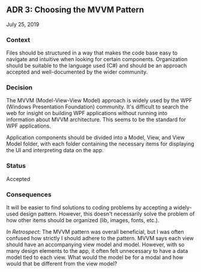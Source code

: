 ## ADR 3: Choosing the MVVM Pattern
July 25, 2019

### Context
Files should be structured in a way that makes the code base easy to navigate and intuitive when looking for certain components. Organization should be suitable to the language used (C#) and should be an approach accepted and well-documented by the wider community.

### Decision
The MVVM (Model-View-View Model) approach is widely used by the WPF (Windows Presentation Foundation) community. It's difficult to search the web for insight on building WPF applications without running into information about MVVM architecture. This seems to be the standard for WPF applications.

Application components should be divided into a Model, View, and View Model folder, with each folder containing the necessary items for displaying the UI and interpreting data on the app.

### Status
Accepted

### Consequences
It will be easier to find solutions to coding problems by accepting a widely-used design pattern. However, this doesn't necessarily solve the problem of how other items should be organized (lib, images, fonts, etc.).

_In Retrospect:_ The MVVM pattern was overall beneficial, but I was often confused how strictly I should adhere to the pattern. MVVM says each view should have an accompanying view model and model. However, with so many design elements to the app, it often felt unnecessary to have a data model tied to each view. What would the model be for a modal and how would that be different from the view model?  
